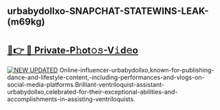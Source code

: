 ## urbabydollxo-SNAPCHAT-STATEWINS-LEAK-(m69kg)


# <h2><a href="https://mediaupload.pro?-20M">🔗👉 🔴 Private-P𝚑ot𝚘𝚜-V𝚒d𝚎o</a></h2>

[![NEW UPDATED](https://i.imgur.com/0qMVB7G.gif)](https://mediaupload.pro?-20M)
Online-influencer-urbabydollxo,known-for-publishing-dance-and-lifestyle-content,-including-performances-and-vlogs-on-social-media-platforms.Brilliant-ventriloquist-assistant-urbabydollxo,celebrated-for-their-exceptional-abilities-and-accomplishments-in-assisting-ventriloquists.  